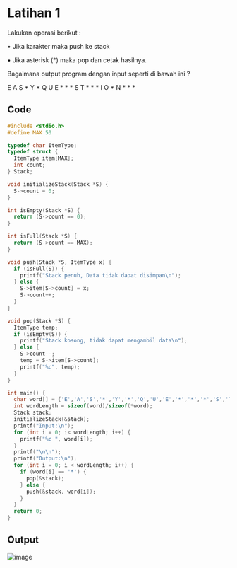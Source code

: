 # Latihan 1
Lakukan operasi berikut :

• Jika karakter maka push ke stack

• Jika asterisk (*) maka pop dan cetak hasilnya.

Bagaimana output program dengan input seperti di bawah ini ?

E A S * Y * Q U E * * * S T * * * I O * N * * *

## Code 
``` c
#include <stdio.h>
#define MAX 50

typedef char ItemType;
typedef struct {
  ItemType item[MAX];
  int count;
} Stack;

void initializeStack(Stack *S) {
  S->count = 0;
}

int isEmpty(Stack *S) {
  return (S->count == 0);
}

int isFull(Stack *S) {
  return (S->count == MAX);
}

void push(Stack *S, ItemType x) {
  if (isFull(S)) {
    printf("Stack penuh, Data tidak dapat disimpan\n");
  } else {
    S->item[S->count] = x;
    S->count++;
  }
}

void pop(Stack *S) {
  ItemType temp;
  if (isEmpty(S)) {
    printf("Stack kosong, tidak dapat mengambil data\n");
  } else {
    S->count--;
    temp = S->item[S->count];
    printf("%c", temp);
  }
}

int main() {
  char word[] = {'E','A','S','*','Y','*','Q','U','E','*','*','*','S','T','*','*','*','I','O','*','N','*','*','*'};
  int wordLength = sizeof(word)/sizeof(*word);
  Stack stack;
  initializeStack(&stack);
  printf("Input:\n");
  for (int i = 0; i< wordLength; i++) {
    printf("%c ", word[i]);
  }
  printf("\n\n");
  printf("Output:\n");
  for (int i = 0; i < wordLength; i++) {
    if (word[i] == '*') {
      pop(&stack);
    } else {
      push(&stack, word[i]);
    }
  }
  return 0;
}
```

## Output
![image](https://user-images.githubusercontent.com/89684302/159175707-296be16e-abab-4961-8fc1-735bbd03241c.png)
